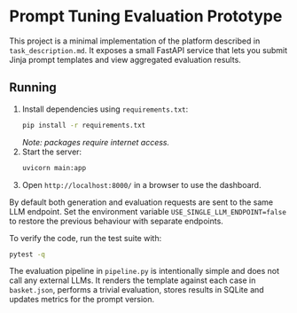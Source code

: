 # Prompt Tuning Evaluation Prototype

This project is a minimal implementation of the platform described in `task_description.md`.
It exposes a small FastAPI service that lets you submit Jinja prompt templates and view
aggregated evaluation results.

## Running

1. Install dependencies using `requirements.txt`:
   ```bash
   pip install -r requirements.txt
   ```
   *Note: packages require internet access.*
2. Start the server:
   ```bash
   uvicorn main:app
   ```
3. Open `http://localhost:8000/` in a browser to use the dashboard.

By default both generation and evaluation requests are sent to the same LLM
endpoint. Set the environment variable `USE_SINGLE_LLM_ENDPOINT=false` to
restore the previous behaviour with separate endpoints.

To verify the code, run the test suite with:
```bash
pytest -q
```

The evaluation pipeline in `pipeline.py` is intentionally simple and does not call
any external LLMs. It renders the template against each case in `basket.json`,
performs a trivial evaluation, stores results in SQLite and updates metrics for
the prompt version.
